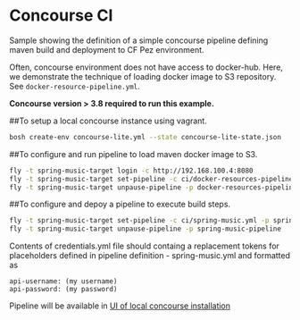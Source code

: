 Concourse CI
============

Sample showing the definition of a simple concourse pipeline defining maven build and deployment to CF Pez environment.

Often, concourse environment does not have access to docker-hub.  Here, we demonstrate the technique of loading docker image to S3 repository.  See `docker-resource-pipeline.yml`.

**Concourse version > 3.8 required to run this example.**

##To setup a local concourse instance using vagrant.

```bash
bosh create-env concourse-lite.yml --state concourse-lite-state.json
```

##To configure and run pipeline to load maven docker image to S3.

```bash
fly -t spring-music-target login -c http://192.168.100.4:8080
fly -t spring-music-target set-pipeline -c ci/docker-resources-pipeline.yml -p docker-resources-pipeline -l ci/credentials.yml
fly -t spring-music-target unpause-pipeline -p docker-resources-pipeline
```

##To configure and depoy a pipeline to execute build steps.

```bash
fly -t spring-music-target set-pipeline -c ci/spring-music.yml -p spring-music-pipeline -l ci/credentials.yml
fly -t spring-music-target unpause-pipeline -p spring-music-pipeline
```

Contents of credentials.yml file should containg a replacement tokens for placeholders defined in pipeline definition - spring-music.yml and formatted as
~~~
api-username: (my username)
api-password: (my password)
~~~
Pipeline will be available in [UI of local concourse installation](http://192.168.100.4:8080/pipelines/spring-music-pipeline)
